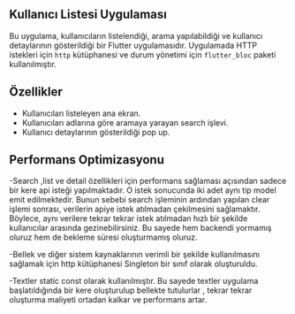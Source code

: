 ## Kullanıcı Listesi Uygulaması

Bu uygulama, kullanıcıların listelendiği, arama yapılabildiği ve kullanıcı detaylarının gösterildiği bir Flutter uygulamasıdır. Uygulamada HTTP istekleri için `http` kütüphanesi ve durum yönetimi için `flutter_bloc` paketi kullanılmıştır.

## Özellikler

- Kullanıcıları listeleyen ana ekran.
- Kullanıcıları adlarına göre aramaya yarayan search işlevi.
- Kullanıcı detaylarının gösterildiği pop up.
  
## Performans Optimizasyonu

-Search ,list ve detail özellikleri için performans sağlaması açısından sadece bir kere api isteği yapılmaktadır. O istek sonucunda iki adet aynı tip model emit edilmektedir. Bunun sebebi search işleminin ardından yapılan clear işlemi sonrası, verilerin apiye istek atılmadan çekilmesini sağlamaktır. Böylece, aynı verilere tekrar tekrar istek atılmadan hızlı bir şekilde kullanıcılar arasında gezinebilirsiniz. Bu sayede hem backendi yormamış oluruz hem de bekleme süresi oluşturmamış oluruz.

-Bellek ve diğer sistem kaynaklarının verimli bir şekilde kullanılmasını sağlamak için http kütüphanesi Singleton bir sınıf olarak oluşturuldu.
  
-Textler static const olarak kullanılmıştır. Bu sayede textler uygulama başlatıldığında bir kere oluşturulup bellekte tutulurlar , tekrar tekrar oluşturma maliyeti ortadan kalkar ve performans artar.
